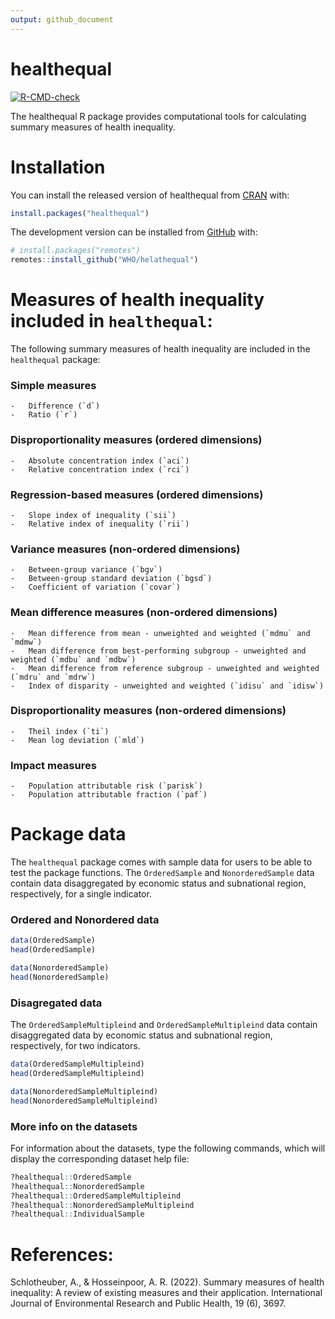 ```yaml
---
output: github_document
---
```


# healthequal

<!-- badges: start -->
  [![R-CMD-check](https://github.com/WHOequity/healthequal/actions/workflows/R-CMD-check.yaml/badge.svg)](https://github.com/WHOequity/healthequal/actions/workflows/R-CMD-check.yaml)
  <!-- badges: end -->

The healthequal R package provides computational tools for calculating summary measures of health inequality.

# Installation

You can install the released version of healthequal from [CRAN](https://CRAN.R-project.org) with:

``` r
install.packages("healthequal")
```

The development version can be installed from [GitHub](https://github.com/) with:

``` r
# install.packages("remotes")
remotes::install_github("WHO/helathequal")
```

# Measures of health inequality included in `healthequal`:

The following summary measures of health inequality are included in the `healthequal` package:

###   Simple measures
    -   Difference (`d`)
    -   Ratio (`r`)
###   Disproportionality measures (ordered dimensions)
    -   Absolute concentration index (`aci`)
    -   Relative concentration index (`rci`)
###  Regression-based measures (ordered dimensions)
    -   Slope index of inequality (`sii`)
    -   Relative index of inequality (`rii`)
###   Variance measures (non-ordered dimensions)
    -   Between-group variance (`bgv`)
    -   Between-group standard deviation (`bgsd`)
    -   Coefficient of variation (`covar`)
###   Mean difference measures (non-ordered dimensions)
    -   Mean difference from mean - unweighted and weighted (`mdmu` and `mdmw`)
    -   Mean difference from best-performing subgroup - unweighted and weighted (`mdbu` and `mdbw`)
    -   Mean difference from reference subgroup - unweighted and weighted (`mdru` and `mdrw`)
    -   Index of disparity - unweighted and weighted (`idisu` and `idisw`)
###   Disproportionality measures (non-ordered dimensions)
    -   Theil index (`ti`)
    -   Mean log deviation (`mld`)
###  Impact measures
    -   Population attributable risk (`parisk`)
    -   Population attributable fraction (`paf`)
    
# Package data

The `healthequal` package comes with sample data for users to be able to test the package functions. The `OrderedSample` and `NonorderedSample` data contain data disaggregated by economic status and subnational region, respectively, for a single indicator.

### Ordered and Nonordered data
``` r
data(OrderedSample)
head(OrderedSample)
```

```r
data(NonorderedSample)
head(NonorderedSample)
```
### Disagregated data

The `OrderedSampleMultipleind` and `OrderedSampleMultipleind` data contain disaggregated data by economic status and subnational region, respectively, for two indicators.

```r
data(OrderedSampleMultipleind)
head(OrderedSampleMultipleind)
```

```r
data(NonorderedSampleMultipleind)
head(NonorderedSampleMultipleind)
```

### More info on the datasets

For information about the datasets, type the following commands, which will display the corresponding dataset help file:

```r
?healthequal::OrderedSample
?healthequal::NonorderedSample
?healthequal::OrderedSampleMultipleind
?healthequal::NonorderedSampleMultipleind
?healthequal::IndividualSample
```
    

# References:

Schlotheuber, A., & Hosseinpoor, A. R. (2022).
Summary measures of health inequality: A review of existing
measures and their application. International Journal of
Environmental Research and Public Health, 19 (6), 3697.

